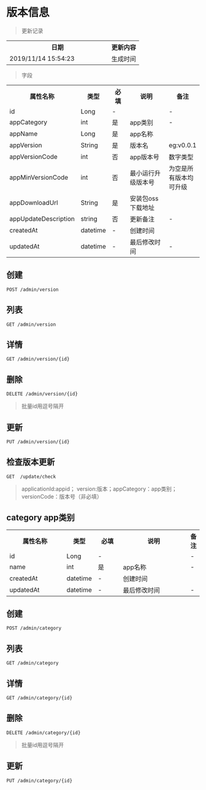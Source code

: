 # 版本信息

> 更新记录

<table>
    <tr>
        <th style="width:250px;">日期</th>
        <th>更新内容</th>
    </tr>
    <tr>
        <td>2019/11/14 15:54:23 </td>
        <td>生成时间</td>
    </tr>
</table>

> 字段

<table>
    <tr>
        <th style="width:150px;">属性名称</th>
        <th style="width:60px;">类型</th>
        <th style="width:60px;">必填</th>
        <th style="width:200px;">说明</th>
        <th>备注</th>
    </tr>
    <tr>
        <td>id</td>
        <td>Long</td>
        <td>-</td>
        <td></td>
        <td>-</td>
    </tr>
    <tr>
        <td>appCategory</td>
        <td>int</td>
        <td>是</td>
        <td>app类别</td>
        <td>-</td>
    </tr>
    <tr>
        <td>appName</td>
        <td>Long</td>
        <td>是</td>
        <td>app名称</td>
        <td></td>
    </tr>
    <tr>
        <td>appVersion</td>
        <td>String</td>
        <td>是</td>
        <td>版本名</td>
        <td>eg:v0.0.1</td>
    </tr>
    <tr>
        <td>appVersionCode</td>
        <td>int</td>
        <td>否</td>
        <td>app版本号</td>
        <td>数字类型</td>
    </tr>
    <tr>
        <td>appMinVersionCode</td>
        <td>int</td>
        <td>否</td>
        <td>最小运行升级版本号</td>
        <td>为空是所有版本均可升级</td>
    </tr>
    <tr>
        <td>appDownloadUrl</td>
        <td>String</td>
        <td>是</td>
        <td>安装包oss下载地址</td>
        <td></td>
    </tr>
    <tr>
        <td>appUpdateDescription</td>
        <td>string</td>
        <td>否</td>
        <td>更新备注</td>
        <td>-</td>
    </tr>
   	<tr>
        <td>createdAt</td>
        <td>datetime</td>
        <td>-</td>
        <td>创建时间</td>
        <td></td>
    </tr>
    <tr>
        <td>updatedAt</td>
        <td>datetime</td>
        <td>-</td>
        <td>最后修改时间</td>
        <td>-</td>
    </tr>
   </table>

## 创建

```
POST /admin/version
```

## 列表

```
GET /admin/version
```
## 详情

```
GET /admin/version/{id}
```
## 删除

```
DELETE /admin/version/{id} 
```
> 批量id用逗号隔开
## 更新

```
PUT /admin/version/{id} 
```

## 检查版本更新

``````
GET  /update/check
``````
> applicationId:appid； version:版本；appCategory：app类别； versionCode：版本号（非必填）

## category app类别 

<table>
    <tr>
        <th style="width:150px;">属性名称</th>
        <th style="width:60px;">类型</th>
        <th style="width:60px;">必填</th>
        <th style="width:200px;">说明</th>
        <th>备注</th>
    </tr>
    <tr>
        <td>id</td>
        <td>Long</td>
        <td>-</td>
        <td></td>
        <td>-</td>
    </tr>
    <tr>
        <td>name</td>
        <td>int</td>
        <td>是</td>
        <td>app名称</td>
        <td>-</td>
    </tr>
     	<tr>
            <td>createdAt</td>
            <td>datetime</td>
            <td>-</td>
            <td>创建时间</td>
            <td></td>
        </tr>
        <tr>
            <td>updatedAt</td>
            <td>datetime</td>
            <td>-</td>
            <td>最后修改时间</td>
            <td>-</td>
        </tr>
</table>

## 创建

```
POST /admin/category
```

## 列表

```
GET /admin/category
```
## 详情

```
GET /admin/category/{id}
```
## 删除

```
DELETE /admin/category/{id} 
```
> 批量id用逗号隔开
## 更新

```
PUT /admin/category/{id} 
```